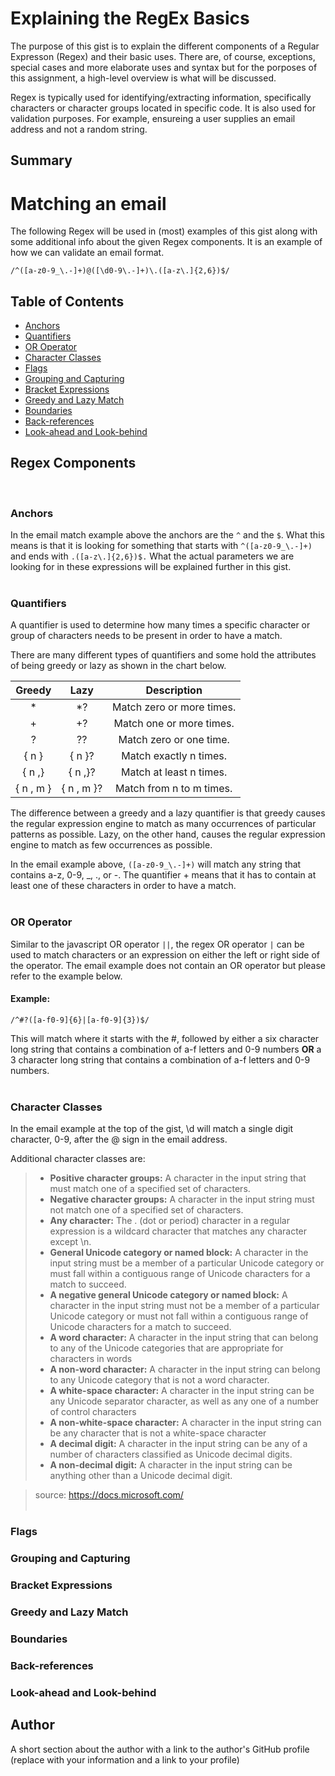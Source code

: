# Explaining the RegEx Basics

The purpose of this gist is to explain the different components of a Regular Expresson (Regex) and their basic uses.  There are, of course, exceptions, special cases and more elaborate uses and syntax but for the porposes of this assignment, a high-level overview is what will be discussed.  

Regex is typically used for identifying/extracting information, specifically characters or character groups located in specific code.  It is also  used for validation purposes.  For example, ensureing a user supplies an email address and not a random string.

## Summary

# Matching an email

The following Regex will be used in (most) examples of this gist along with some additional info about the given Regex components.  It is an example of how we can validate an email format.

`/^([a-z0-9_\.-]+)@([\d0-9\.-]+)\.([a-z\.]{2,6})$/`


## Table of Contents

- [Anchors](#anchors)
- [Quantifiers](#quantifiers)
- [OR Operator](#or-operator)
- [Character Classes](#character-classes)
- [Flags](#flags)
- [Grouping and Capturing](#grouping-and-capturing)
- [Bracket Expressions](#bracket-expressions)
- [Greedy and Lazy Match](#greedy-and-lazy-match)
- [Boundaries](#boundaries)
- [Back-references](#back-references)
- [Look-ahead and Look-behind](#look-ahead-and-look-behind)

## Regex Components
<br>

### Anchors

 In the email match example above the anchors are the `^` and the `$`.  What this means is that it is looking for something that starts with `^([a-z0-9_\.-]+)` and ends with `.([a-z\.]{2,6})$.`  What the actual parameters we are looking for in these expressions will be explained further in this gist.
 <br><br>
 
### Quantifiers

A quantifier is used to determine how many times a specific character or group of characters needs to be present in order to have a match. 

There are many different types of quantifiers and some hold the attributes of being greedy or lazy as shown in the chart below.

<center>

| Greedy        | Lazy          |         Description       |
|:-------------:|:-------------:|:-------------------------:|
| *             | *?            | Match zero or more times. |
| +             | +?            | Match one or more times.  |
| ?             | ??            | Match zero or one time.   |
| { n }         | { n }?        | Match exactly n times.    |
| { n ,}        | { n ,}?       | Match at least n times.   |
| { n , m }     | { n , m }?    | Match from n to m times.  |

</center>

The difference between a greedy and a lazy quantifier is that greedy causes the regular expression engine to match as many occurrences of particular patterns as possible.  Lazy, on the other hand, causes the regular expression engine to match as few occurrences as possible.

In the email example above, `([a-z0-9_\.-]+)` will match any string that contains a-z, 0-9, _, ., or -. The quantifier + means that it has to contain at least one of these characters in order to have a match.
<br><br>

### OR Operator

Similar to the javascript OR operator `||`, the regex OR operator `|` can be used to match characters or an expression on either the left or right side of the operator.  The email example does not contain an OR operator but please refer to the example below.

#### Example:

 `/^#?([a-f0-9]{6}|[a-f0-9]{3})$/`

This will match where it starts with the #, followed by either a six character long string that contains a combination of a-f letters and 0-9 numbers **OR** a 3 character long string that contains a combination of a-f letters and 0-9 numbers.
<br><br>

### Character Classes

In the email example at the top of the gist, \d will match a single digit character, 0-9, after the @ sign in the email address. 

Additional character classes are:

>* **Positive character groups:** A character in the input string that must match one of a specified set of characters.
>* **Negative character groups:** A character in the input string must not match one of a specified set of characters. 
>* **Any character:** The . (dot or period) character in a regular expression is a wildcard character that matches any character except \n.
>* **General Unicode category or named block:** A character in the input string must be a member of a particular Unicode category or must fall within a contiguous range of Unicode characters for a match to succeed.
>* **A negative general Unicode category or named block:** A character in the input string must not be a member of a particular Unicode category or must not fall within a contiguous range of Unicode characters for a match to succeed.
>* **A word character:** A character in the input string that can belong to any of the Unicode categories that are appropriate for characters in words
>* **A non-word character:** A character in the input string can belong to any Unicode category that is not a word character.
>* **A white-space character:** A character in the input string can be any Unicode separator character, as well as any one of a number of control characters
>* **A non-white-space character:** A character in the input string can be any character that is not a white-space character
>* **A decimal digit:** A character in the input string can be any of a number of characters classified as Unicode decimal digits.
>* **A non-decimal digit:** A character in the input string can be anything other than a Unicode decimal digit.

>source: https://docs.microsoft.com/
<br><br>

### Flags

### Grouping and Capturing

### Bracket Expressions

### Greedy and Lazy Match

### Boundaries

### Back-references

### Look-ahead and Look-behind

## Author

A short section about the author with a link to the author's GitHub profile (replace with your information and a link to your profile)

